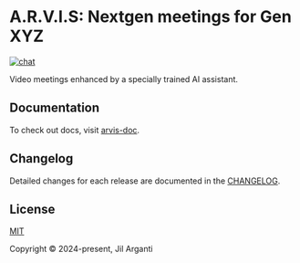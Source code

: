 # A.R.V.I.S: Nextgen meetings for Gen XYZ

[![chat](https://img.shields.io/badge/chat-discord-blue?logo=discord)](https://discord.com/invite/SA4hDwsk)

Video meetings enhanced by a specially trained AI assistant.

## Documentation

To check out docs, visit [arvis-doc](https://arvis-doc.vercel.app/).

## Changelog

Detailed changes for each release are documented in the [CHANGELOG](https://github.com/jilarganti/arvis/blob/main/CHANGELOG.md).

<!-- ## Contribution -->

<!-- Please make sure to read the [Contributing Docs](https://github.com/vuejs/vitepress/blob/main/.github/contributing.md) before making a pull request. -->

## License

[MIT](https://github.com/jilarganti/arvis/blob/main/LICENSE)

Copyright © 2024-present, Jil Arganti